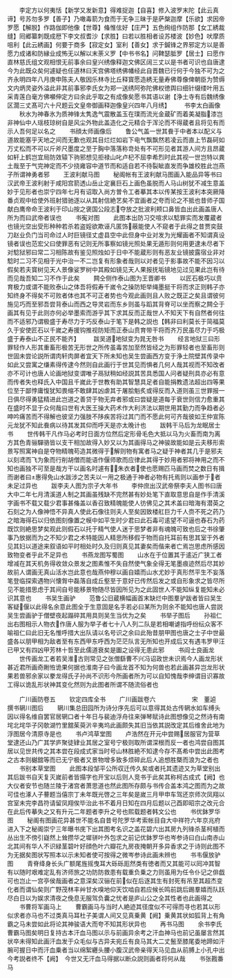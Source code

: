 <!-- { "loadSidebar": true } -->
　　李定方以何夷恬【新学又发新意】得难捉迦【自喜】修入波罗末陀【此云真谛】号苏勿多罗【善子】乃噉毒箭为食而于无争三昧于是萨槃迦摩【乐欲】求因帝罗愿【解脱】作路伽即他像【世尊】偹惟伭好【庄严】五色绚组作防那【女工綉裁缝】囘郷纂刺既成厯下李文叔耆沙【求胜】曰若以胜相者设苏楼波【妙色】吠摩质咀利【此云綉画】何要于商多【寂定女】室利【善女】求于鍼锋之界邪定方以是善愿力成诸和防縁业成怖无以解以末荼义罗【中书书名】问鞞瑟胝罗【居士】曰愿作直林慈氏组文观相恨无前事余曰皇兴绣像释迦文佛区阔三丈以是书者可识也自唐逮今为此既众矣何遽疑也任道林曰天宫佛塔绣佛幡经此自晋魏已行何于今独不可为之齐永明四年八月庚申陈夫人敬因乐林寺比丘释寳愿造綉无量寿佛尊像俾朝臣为赞缛文内炳灵姿外溢此非其前事邪李氏女为郑一送绣阿弥陀佛权徳舆曰细针缀缕叶用五采青莲白毫方佛嚬伸定方曰余此乎取之有成像矣愿书其语以谢【浄土寺有后魏绣像区濶三丈髙可六十尺题云文皇帝御画释迦像皇兴四年八月绣】
　　书李太白画像
　　秋水为神春氷为质神锋太隽逸气震散盖玉在璞而流光金蔵矿而着美凝脂漆岂非神仙中人瑶枝琼树自是风尘外物此盖造化之元精合于浑沦而不得蔵者且将见有而示人吾何足以名之
　　书顔太师画像后
　　鲁公气盖一世其飬于中者本以配义与道故能塞乎天地之间而无歉也观其目烂烂如岩下电气飘飘然若凌云而直上节磊砢如万丈松而不可以斤斧尺墨度之至于胸中落落称竒处有不可形见者其游人间方且昂蔵如轩上鹤岂宜局防效辕下驹邪想见拒禄山叱卢杞不屈李希烈时此其视一世岂特以粪土哉至于气完神定而不少挠雍容中道节而和适自若不待裂眦直发而争雄校胜此岂燕子所谓神勇者邪
　　王波利献马图
　　秘阁帐有王波利献马图画入能品异等书曰汉武帝王波利射于咸阳宫箭透山岳止定襄巨石上画色虽脱而人马山树犹不减生意盖妙于见形者也崇宁四年七月有诏取入尚方曽令工者摹其本以传某按王波利本突厥降番贞观中给使外班射猎驰逐以从其射信絶艺矣不宜画者之夸而论之不抵也昔师子国献白鹰帝命王波利于印山按之褒国公段志夺放之批波利颊口鼻皆血出此画盖唐人所为而曰武帝者误也
　　书寃对图
　　此图本出防习交喧求以騐罪实而发覆蔵者也镜光空出受形种种若杀若盗婬欲欺诬凡匿饰蔽能使人不窥者于此得之昔贾奕鼓刀赵业负门当司命过人时巨镜径丈虚县空中此但身中业对发为光耀画者不知谓真设镜者误也范宏父曰使罪恶有记则无所事察如镜光照处果无遁形则何用更逮未尽者下对騐狱邪曰常二习相陈故有鉴见照烛如于日中不能蔵形则有恶友业镜披露宿业非对騐时二习不见相于光中治一不二岂复有形象者哉则以对者见于影事故不能不因习以假矣若夫寳树见天人景像娑罗树中其殿如镜见天人果报抚垢镜地见过见果此岂有待而见哉吾知二习不作于此矣
　　闗仝侧作泰山图为王晋卿书
　　以匠石极巧以贲育极力或谓不能败泰山之体吾将假寿千嵗令之操防矩举绳墨挺干将而求正则韩子亦知终身不得矣不可败者体也其不可正者势也今观此画则且人败之既正之矣且谓彼何施见巧而至邪吾尝背泰山而西之导灵岩而东乡则虽与蹈其背脊可以坐而察之闗仝于画其有见于此则亦何必举墨索而游乎其下求其反而正哉世人不知天下有自然者何往而不适邪乃谓极盛于寿尽力于巧反泰山于笔下是韩之説也【韩非曰利莫长于简福莫久于安使匠石以千嵗之寿援钩推视防矩而正泰山贲育带干将而齐万民虽尽力于巧极盛于寿泰山不正民不能齐】
　　跋吴道地狱变为晁无咎书
　　经言地狱三曰形罪轻作人形其重畜形极苦无形世之所传虽毒苦加至然皆经之为形罪轻者也至畜形则世固未尝论説所谓肉轩肉屏者宜天下所未知也吴生尝画西方变于浄土院壁其传录中如此又尝寓之缣素得传逮今然则自此画行于世其见而惧者几何人哉其视而不知改者亦不可计也唐人论画地狱变谓唯子鬲狱稍如经説其苦具悉国人问者疑刑具亦必有意而传者失也释氏入中国且千嵗此于世教有助其智慧具足者自能捐教遗法超出四等果位至于鄙悖庸愎犹知畏缩不敢肆其凶虐其于屠脍魁炙或得反而入道则虽三世罪报一日俱尽得勇猛精进此岂道之善贷于物无弃者邪或曰尝疑是道每于衰世则信力愈重其在盛时不显于众何哉曰世有大医王操大药术作大利济法以期世用其勤力而争趋者必呻吟痛苦而不得解也彼坚力强肢不陊疾苦将过其门而不愿此何可齐哉彼如王仲宣陈元龙犹不知此飬病以待其发其仰而呼天是亦太晚计也
　　跋韩干马后为龙眠居士书
　　世传韩干凡作马必考时日面方位然后定形骨毛色大抵以马为火畜而南为离方其色青骊驒骆皆以支干相加故得入妙又以为其画得马之神骏故能如是云夫移形索景写照寓神自是夺物精魄苟造其微得于解则物有寓者马之疑于神者其几于是邪夫以刻鸢而飞为象而行削胡僧而能语作偃师歌而应律此其得于妙用者邪将神用之而不知也画独不可至是哉方干以画名时遽有朱衣者使也愿赐匹马画而焚之数日有揖而谢者曰惠得免山水跋涉之苦夫以一用之极通于神者必物有托焉则以画参于者未足过异也
　　跋李夫人图为宗子大年书
　　李仲庶出汉武帝祭李夫人图书曰唐大中二年七月清溪道人制之其画虽残缺不完然甚有妙处笔下直取意思自是作手清溪字画书不载又载少君事甚偹盖以香召致精魄能使人彷佛见之其术盖曰暗海有潜英之石刻之为人像神悟不异真人使此石像往则夫人至矣因致楼舡巨力千人赍不死之药乃之暗海得石以归依图刻像置之幙中如平生时少君曰此石毒可逺望不可逼也舂石为药既饮则絶思梦矣观此则假石以托于精气使人迷于思梦者非有魂魄可致也后之书徐肇事乃放据而为之不知少君之术特能因人精思所移假于物而自托耳前有思其室于外者见其妇以道途来叙语如平时相处时久及归则真见其妻矣而偕来者亡焉岂思虑所感因致物变者乎此不足异也
　　书燕龙图写蜀图
　　山水在于位置其于逺近广狭工者增减在其天机务得收敛众景发之图素惟不失自然使气象全得无笔墨痕迹然后尽其妙故前人谓画无真山活水岂此意也哉燕仲穆以画自嬉而山水尤妙于真形然平生不妄落笔登临探索遇物兴懐胷中磊落自成丘壑至于意好已传然后发之或自形象求之皆尽所见不能措思虑于其间自号能移景物随尽皆因所见为之此固世人不能知纵复能知未必识其意也
　　书吴生画驴
　　范鲁公旧蔵横幅画首末缺烂中图羣驴跋者皆曰吴生客疑偃以此得名余意此图全于生意固是名手若必曰某所为则余不能知也唐人尝説吴生尝画驴于僧壁夜起蹋碎其用具则吴生当优为之矣
　　书举子图后
　　孙祖仁出右图相示人物衣作唐人服为举子者七十八人列二队是若相嘲谑指呼纷纭众客不喻祖仁曰此旧无名惟呼措大出队请以名号识之余曰此殆昔朋甲图也唐之士子中世最盛各以朋甲相为敌者至有东西甲东呼西为茫茫队言无所知也开成后又有遇韦罗甲汪已甲又有四凶甲芳林十哲至此儒道衰矣是圗之设得无患此邪
　　书阎士良画龙
　　世传画龙工者若吴淮古则常见之张僧繇曹不兴冯诏政世未识焉今人画龙形状甚近君所画奇劂恠诡果何据也淮南子曰今画龙首不知为何兽也若此画甚异岂龙形状果若兽邪余家以豢龙得氏子孙尚不识形今所画者所为可以自知愧哉李绅谓目识寡故工得以诡乱形状神其变化然则为此图者所谓不随流俗者也


　　广川画防卷五
　　钦定四库全书
　　广川画跋卷六　　　　　　宋　董逌　撰书辋川图后
　　辋川集总田园所为诗分序先后可以意得其处古传辋水如车缚头因以得名维自罢官居辋口者十年日与裴迪浮舟往来弹琴赋诗此图想像见之然诗有南垞北垞华子冈欹湖竹里舘茱萸沜辛夷坞此画颇失其旧当依其説改定其后维舍此地为浮图居今清原寺是也
　　书卢鸿草堂图
　　卢浩然在开元中尝赐居服官为营草堂逮还山乃广其学庐聚徒肄业其居之室号宁极则取所谓深根而反一者也鸿尝自图其居以见世共传之其本尝在段成式家当时号山林胜絶不知逮今存不髙希中尝出此图考之古本则樾舘等而已无宁极者又景物增多致多烦碎此后人追想胜槩而浪为之者也
　　书别本草堂图
　　此图本段邹平公所収迁传久矣或者托其遗迹又为草堂别出其后跋书自天复灭嵗前者皆搨字也开宝以后则人竞书于此矣其称柯古成式【阙】也大仪者安节也随兰陵于渚宫者萧思道也然此图所存颇与书传合盖本鸿之图而为之故可佳也涿人子謩题当僖宗丁未年既光啓之三年矣是嵗三月甲申车驾还京师次凤翔以宫室未完李昌符请留凤翔俟毕治此书不着月日知在四月后题以己酉即昭宗之改元合在此后传摹失之又有升元二年题者李升之号也熙载题者韩文公也
　　书优鉢罗华图
　　秘阁有图画花异甚世不能名自昔号陀罗华考索帐目自大中祥符六年京兆府进入下之秘阁崇宁三年曝书庑下出其图考名识之盖花碧六出其房九列锋杀茎柯植而丛出生不傍引嶷然上耸攒华之墀骈叶外包求之前记优鉢罗华也岑参诗曰白山南赤山北其间有华人不识緑茎碧叶好顔色叶六瓣花九房夜掩朝开多异香求之于诗则此图不为无据矣图状写照本以示未知者使可按得之微岑参诗此画未辨也
　　书韦偃放驴图
　　青脊绛身长头广额尾旌摇曳耳大砾砾厖然类有徳者而又其能可以囘冲其智有以随时艰难定乱有济师旅之功防防救患有载重负乗之力则虽用为任令仆记之俳戯可也岂止一宫亭侯哉画者之意深矣汉骊在前似在后逐其生有封死有吊至其超杰变化者而谓仙矣则广野茂林丰艸甘水嗅地仰天饮啮自若应候长鸣前跳后踢羣嬉而队跃尽白日以为娱求清夜之俛息无服驾负囊之忧者是庐山公之全其性者也此画得之
　　书曹将军画马上
　　曹霸画马与当时人絶迹其径度似不可得而寻也若其以形似求者亦马也不过类真马耳杜子美谓人间又见真乗黄【阙】乗黄其状如狐背上有角霸之马未尝如此将论其神骏语大而夸不知其形状异也
　　再书马图
　　余书李氏曹霸马图矣明日复持古本汗血马图以示与前画异余考之汗血神马也前记虽屡言然其状卒未得知此画汗血发于众毛似与古异夫宛丘有良马其大二丈鬛至膝尾委地蹄如汗腕可握日中而汗血乗者当以绵絮纒头腰小腹汉武帝亲得天马见血从前膊上小孔中出今考説者终不【阙】　今世又无汗血马得据以断众説则画者将何从哉
　　书张戡番马
